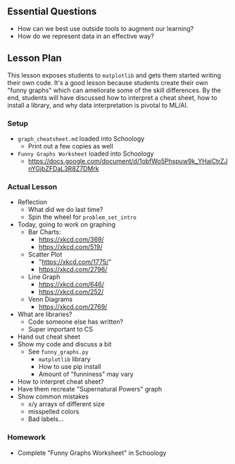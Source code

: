 ## Essential Questions

- How can we best use outside tools to augment our learning?
- How do we represent data in an effective way?

## Lesson Plan

This lesson exposes students to `matplotlib` and gets them started writing
their own code. It's a good lesson because students create their own "funny
graphs" which can ameliorate some of the skill differences. By the end, students
will have discussed how to interpret a cheat sheet, how to install a library,
and why data interpretation is pivotal to ML/AI.

### Setup

- `graph_cheatsheet.md` loaded into Schoology
    - Print out a few copies as well
- `Funny Graphs Worksheet` loaded into Schoology
    - https://docs.google.com/document/d/1obfWo5Phspuw9k_YHaiCtrZJnYGjbZFDaL3R8Z7DMrk

### Actual Lesson

- Reflection
    - What did we do last time?
    - Spin the wheel for `problem_set_intro`
- Today, going to work on graphing
    - Bar Charts:
        - https://xkcd.com/369/
        - https://xkcd.com/519/
    - Scatter Plot
        - "https://xkcd.com/1775/"
        - https://xkcd.com/2796/
    - Line Graph
        - https://xkcd.com/646/
        - https://xkcd.com/252/
    - Venn Diagrams
        - https://xkcd.com/2769/
- What are libraries?
    - Code someone else has written?
    - Super important to CS
- Hand out cheat sheet
- Show my code and discuss a bit
    - See `funny_graphs.py`
        - `matplotlib` library
        - How to use pip install
        - Amount of "funniness" may vary
- How to interpret cheat sheet?
- Have them recreate "Supernatural Powers" graph
- Show common mistakes
    - x/y arrays of different size
    - misspelled colors
    - Bad labels...

### Homework

- Complete "Funny Graphs Worksheet" in Schoology
